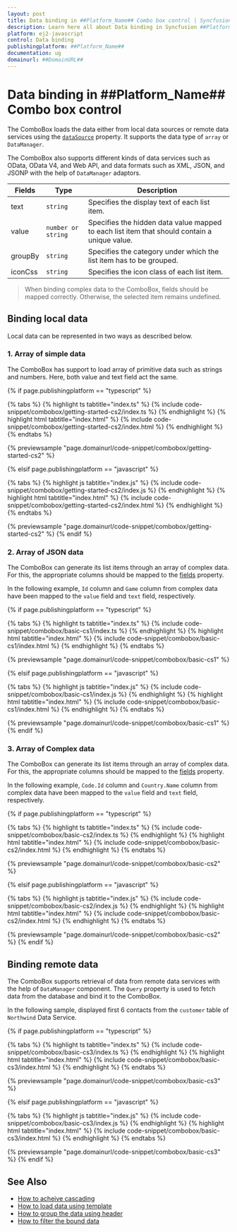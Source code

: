 ```yaml
---
layout: post
title: Data binding in ##Platform_Name## Combo box control | Syncfusion
description: Learn here all about Data binding in Syncfusion ##Platform_Name## Combo box control of Syncfusion Essential JS 2 and more.
platform: ej2-javascript
control: Data binding 
publishingplatform: ##Platform_Name##
documentation: ug
domainurl: ##DomainURL##
---
```


# Data binding in ##Platform_Name## Combo box control

The ComboBox loads the data either from local data sources or remote data services using the [`dataSource`](../api/combo-box/#datasource) property. It supports the data type of `array` or `DataManager`.

The ComboBox also supports different kinds of data services such as OData, OData V4, and Web API, and data formats such as XML, JSON, and JSONP with the help of `DataManager` adaptors.

| Fields | Type | Description |
|------|------|-------------|
| text |  `string` | Specifies the display text of each list item. |
| value |  `number or string` | Specifies the hidden data value mapped to each list item that should contain a unique value. |
| groupBy |  `string` | Specifies the category under which the list item has to be grouped. |
| iconCss |  `string` | Specifies the icon class of each list item. |

> When binding complex data to the ComboBox, fields should be mapped correctly. Otherwise, the selected item remains undefined.

## Binding local data

Local data can be represented in two ways as described below.

### 1. Array of simple data

The ComboBox has support to load array of primitive data such as strings and numbers. Here, both value and text field act the same.

{% if page.publishingplatform == "typescript" %}

 {% tabs %}
{% highlight ts tabtitle="index.ts" %}
{% include code-snippet/combobox/getting-started-cs2/index.ts %}
{% endhighlight %}
{% highlight html tabtitle="index.html" %}
{% include code-snippet/combobox/getting-started-cs2/index.html %}
{% endhighlight %}
{% endtabs %}
        
{% previewsample "page.domainurl/code-snippet/combobox/getting-started-cs2" %}

{% elsif page.publishingplatform == "javascript" %}

{% tabs %}
{% highlight js tabtitle="index.js" %}
{% include code-snippet/combobox/getting-started-cs2/index.js %}
{% endhighlight %}
{% highlight html tabtitle="index.html" %}
{% include code-snippet/combobox/getting-started-cs2/index.html %}
{% endhighlight %}
{% endtabs %}

{% previewsample "page.domainurl/code-snippet/combobox/getting-started-cs2" %}
{% endif %}

### 2. Array of JSON data

The ComboBox can generate its list items through an array of complex data. For this, the appropriate columns should be mapped to the [fields](../api/combo-box/#fields) property.

In the following example, `Id` column and `Game` column from complex data have been mapped to the `value` field and `text` field, respectively.

{% if page.publishingplatform == "typescript" %}

 {% tabs %}
{% highlight ts tabtitle="index.ts" %}
{% include code-snippet/combobox/basic-cs1/index.ts %}
{% endhighlight %}
{% highlight html tabtitle="index.html" %}
{% include code-snippet/combobox/basic-cs1/index.html %}
{% endhighlight %}
{% endtabs %}
        
{% previewsample "page.domainurl/code-snippet/combobox/basic-cs1" %}

{% elsif page.publishingplatform == "javascript" %}

{% tabs %}
{% highlight js tabtitle="index.js" %}
{% include code-snippet/combobox/basic-cs1/index.js %}
{% endhighlight %}
{% highlight html tabtitle="index.html" %}
{% include code-snippet/combobox/basic-cs1/index.html %}
{% endhighlight %}
{% endtabs %}

{% previewsample "page.domainurl/code-snippet/combobox/basic-cs1" %}
{% endif %}

### 3. Array of Complex data

The ComboBox can generate its list items through an array of complex data. For this, the appropriate columns should be mapped to the [fields](../api/combo-box/#fields) property.

In the following example, `Code.Id` column and `Country.Name` column from complex data have been mapped to the `value` field and `text` field, respectively.

{% if page.publishingplatform == "typescript" %}

 {% tabs %}
{% highlight ts tabtitle="index.ts" %}
{% include code-snippet/combobox/basic-cs2/index.ts %}
{% endhighlight %}
{% highlight html tabtitle="index.html" %}
{% include code-snippet/combobox/basic-cs2/index.html %}
{% endhighlight %}
{% endtabs %}
        
{% previewsample "page.domainurl/code-snippet/combobox/basic-cs2" %}

{% elsif page.publishingplatform == "javascript" %}

{% tabs %}
{% highlight js tabtitle="index.js" %}
{% include code-snippet/combobox/basic-cs2/index.js %}
{% endhighlight %}
{% highlight html tabtitle="index.html" %}
{% include code-snippet/combobox/basic-cs2/index.html %}
{% endhighlight %}
{% endtabs %}

{% previewsample "page.domainurl/code-snippet/combobox/basic-cs2" %}
{% endif %}

## Binding remote data

The ComboBox supports retrieval of data from remote data services with the help of `DataManager` component. The `Query` property is used to fetch data from the database and bind it to the ComboBox.

In the following sample, displayed first 6 contacts from the `customer` table of `Northwind` Data Service.

{% if page.publishingplatform == "typescript" %}

 {% tabs %}
{% highlight ts tabtitle="index.ts" %}
{% include code-snippet/combobox/basic-cs3/index.ts %}
{% endhighlight %}
{% highlight html tabtitle="index.html" %}
{% include code-snippet/combobox/basic-cs3/index.html %}
{% endhighlight %}
{% endtabs %}
        
{% previewsample "page.domainurl/code-snippet/combobox/basic-cs3" %}

{% elsif page.publishingplatform == "javascript" %}

{% tabs %}
{% highlight js tabtitle="index.js" %}
{% include code-snippet/combobox/basic-cs3/index.js %}
{% endhighlight %}
{% highlight html tabtitle="index.html" %}
{% include code-snippet/combobox/basic-cs3/index.html %}
{% endhighlight %}
{% endtabs %}

{% previewsample "page.domainurl/code-snippet/combobox/basic-cs3" %}
{% endif %}

## See Also

* [How to acheive cascading](./how-to/cascading)
* [How to load data using template](./templates#item-template)
* [How to group the data using header](./grouping)
* [How to filter the bound data](./filtering)